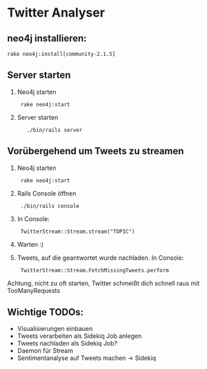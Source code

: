 Twitter Analyser
================

## neo4j installieren:
    rake neo4j:install[community-2.1.5]
## Server starten
1. Neo4j starten

        rake neo4j:start
2. Server starten

          ./bin/rails server

## Vorübergehend um Tweets zu streamen
1. Neo4j starten

        rake neo4j:start
2. Rails Console öffnen

        ./bin/rails console
3. In Console:

        TwitterStream::Stream.stream("TOPIC")
4. Warten :)
5. Tweets, auf die geantwortet wurde nachladen. In Console:

        TwitterStream::Stream.FetchMissingTweets.perform

Achtung, nicht zu oft starten, Twitter schmeißt dich schnell raus mit TooManyRequests


## Wichtige TODOs:
* Visualisierungen einbauen
* Tweets verarbeiten als Sidekiq Job anlegen
* Tweets nachladen als Sidekiq Job?
* Daemon für Stream
* Sentimentanalyse auf Tweets machen → Sidekiq

